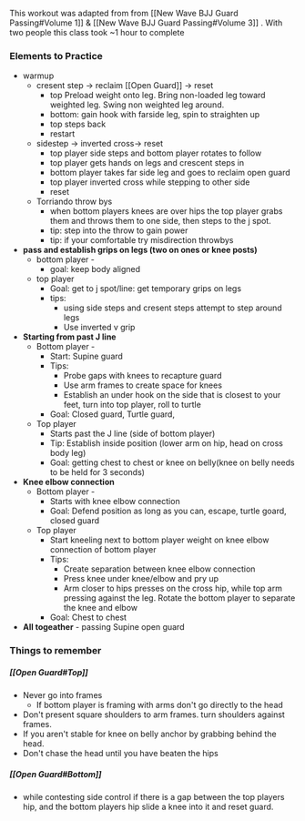 This workout was adapted from from [[New Wave BJJ Guard Passing#Volume 1]] & [[New Wave BJJ Guard Passing#Volume 3]] . With two people this class took ~1 hour to complete

### Elements to Practice 
- warmup 
	- cresent step -> reclaim [[Open Guard]] -> reset
		- top Preload weight onto leg. Bring non-loaded leg toward weighted leg. Swing non weighted leg around. 
		- bottom: gain hook with farside leg, spin to straighten up 
		- top steps back
		- restart
	- sidestep -> inverted cross-> reset
		- top player side steps and bottom player rotates to follow
		- top player gets hands on legs and crescent steps in
		- bottom player takes far side leg and goes to reclaim open guard 
		- top player inverted cross while stepping to other side
		- reset
	- Torriando throw bys
		- when bottom players  knees are over hips the top player grabs them and throws them to one side, then steps to the j spot.
		- tip: step into the throw to gain power
		- tip: if your comfortable try misdirection throwbys
- **pass and establish grips on legs (two on ones or knee posts)**
	- bottom player -
		- goal: keep body aligned
	- top player 
		- Goal: get to j spot/line: get temporary grips on legs
		- tips:
			- using side steps and cresent steps attempt to step around legs
			- Use inverted v grip 
- **Starting from past J line**
	- Bottom player - 
		- Start: Supine guard
		- Tips: 
			- Probe gaps with knees to recapture guard
			- Use arm frames to create space for knees 
			- Establish an under hook on the side that is closest to your feet, turn into top player, roll to turtle
		- Goal: Closed guard, Turtle guard, 
	- Top player 
		- Starts past the J line (side of bottom player)
		- Tip: Establish inside position (lower arm on hip, head on cross body leg)
		- Goal: getting chest to chest or knee on belly(knee on belly needs to be held for 3 seconds)
- **Knee elbow connection**
	-  Bottom player -
		- Starts with knee elbow connection
		- Goal: Defend position as long as you can, escape, turtle goard, closed guard
	- Top player 
		- Start kneeling next to bottom player weight on knee elbow connection of bottom player
		- Tips:
			- Create separation between knee elbow connection
			- Press knee under knee/elbow and pry up
			- Arm closer to hips presses on the cross hip, while top arm pressing against the leg. Rotate the bottom player to separate the knee and elbow
		- Goal: Chest to chest
- **All togeather** - passing Supine open guard

### Things to remember
#####  [[Open Guard#Top]]
- Never go into frames 
	- If bottom player is framing with arms don't go directly to the head
- Don't present square shoulders to arm frames. turn shoulders against frames.
- If you aren't stable for knee on belly anchor by grabbing behind the head.
- Don't chase the head until you have beaten the hips
##### [[Open Guard#Bottom]]
- while contesting side control if there is a gap between the top players hip, and the bottom players hip slide a knee into it and reset guard.